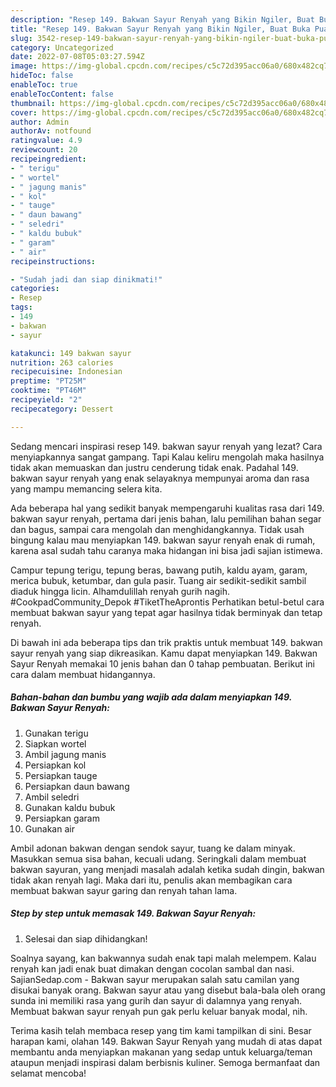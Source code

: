 ```yaml
---
description: "Resep 149. Bakwan Sayur Renyah yang Bikin Ngiler, Buat Buka Puasa Enak Banget"
title: "Resep 149. Bakwan Sayur Renyah yang Bikin Ngiler, Buat Buka Puasa Enak Banget"
slug: 3542-resep-149-bakwan-sayur-renyah-yang-bikin-ngiler-buat-buka-puasa-enak-banget
category: Uncategorized
date: 2022-07-08T05:03:27.594Z
image: https://img-global.cpcdn.com/recipes/c5c72d395acc06a0/680x482cq70/149-bakwan-sayur-renyah-foto-resep-utama.jpg
hideToc: false
enableToc: true
enableTocContent: false
thumbnail: https://img-global.cpcdn.com/recipes/c5c72d395acc06a0/680x482cq70/149-bakwan-sayur-renyah-foto-resep-utama.jpg
cover: https://img-global.cpcdn.com/recipes/c5c72d395acc06a0/680x482cq70/149-bakwan-sayur-renyah-foto-resep-utama.jpg
author: Admin
authorAv: notfound
ratingvalue: 4.9
reviewcount: 20
recipeingredient:
- " terigu"
- " wortel"
- " jagung manis"
- " kol"
- " tauge"
- " daun bawang"
- " seledri"
- " kaldu bubuk"
- " garam"
- " air"
recipeinstructions:

- "Sudah jadi dan siap dinikmati!"
categories:
- Resep
tags:
- 149
- bakwan
- sayur

katakunci: 149 bakwan sayur 
nutrition: 263 calories
recipecuisine: Indonesian
preptime: "PT25M"
cooktime: "PT46M"
recipeyield: "2"
recipecategory: Dessert

---
```



Sedang mencari inspirasi resep 149. bakwan sayur renyah yang lezat? Cara menyiapkannya sangat gampang. Tapi Kalau keliru mengolah maka hasilnya tidak akan memuaskan dan justru cenderung tidak enak. Padahal 149. bakwan sayur renyah yang enak selayaknya mempunyai aroma dan rasa yang mampu memancing selera kita.


Ada beberapa hal yang sedikit banyak mempengaruhi kualitas rasa dari 149. bakwan sayur renyah, pertama dari jenis bahan, lalu pemilihan bahan segar dan bagus, sampai cara mengolah dan menghidangkannya. Tidak usah bingung kalau mau menyiapkan 149. bakwan sayur renyah enak di rumah, karena asal sudah tahu caranya maka hidangan ini bisa jadi sajian istimewa.

Campur tepung terigu, tepung beras, bawang putih, kaldu ayam, garam, merica bubuk, ketumbar, dan gula pasir. Tuang air sedikit-sedikit sambil diaduk hingga licin. Alhamdulillah renyah gurih nagih. #CookpadCommunity_Depok #TiketTheAprontis Perhatikan betul-betul cara membuat bakwan sayur yang tepat agar hasilnya tidak berminyak dan tetap renyah.


Di bawah ini ada beberapa tips dan trik praktis untuk membuat 149. bakwan sayur renyah yang siap dikreasikan. Kamu dapat menyiapkan 149. Bakwan Sayur Renyah memakai 10 jenis bahan dan 0 tahap pembuatan. Berikut ini cara dalam membuat hidangannya.

<!--inarticleads1-->

##### Bahan-bahan dan bumbu yang wajib ada dalam menyiapkan 149. Bakwan Sayur Renyah:

1. Gunakan  terigu
1. Siapkan  wortel
1. Ambil  jagung manis
1. Persiapkan  kol
1. Persiapkan  tauge
1. Persiapkan  daun bawang
1. Ambil  seledri
1. Gunakan  kaldu bubuk
1. Persiapkan  garam
1. Gunakan  air


Ambil adonan bakwan dengan sendok sayur, tuang ke dalam minyak. Masukkan semua sisa bahan, kecuali udang. Seringkali dalam membuat bakwan sayuran, yang menjadi masalah adalah ketika sudah dingin, bakwan tidak akan renyah lagi. Maka dari itu, penulis akan membagikan cara membuat bakwan sayur garing dan renyah tahan lama. 

<!--inarticleads2-->

##### Step by step untuk memasak 149. Bakwan Sayur Renyah:


1. Selesai dan siap dihidangkan!

Soalnya sayang, kan bakwannya sudah enak tapi malah melempem. Kalau renyah kan jadi enak buat dimakan dengan cocolan sambal dan nasi. SajianSedap.com - Bakwan sayur merupakan salah satu camilan yang disukai banyak orang. Bakwan sayur atau yang disebut bala-bala oleh orang sunda ini memiliki rasa yang gurih dan sayur di dalamnya yang renyah. Membuat bakwan sayur renyah pun gak perlu keluar banyak modal, nih. 

Terima kasih telah membaca resep yang tim kami tampilkan di sini. Besar harapan kami, olahan 149. Bakwan Sayur Renyah yang mudah di atas dapat membantu anda menyiapkan makanan yang sedap untuk keluarga/teman ataupun menjadi inspirasi dalam berbisnis kuliner. Semoga bermanfaat dan selamat mencoba!
